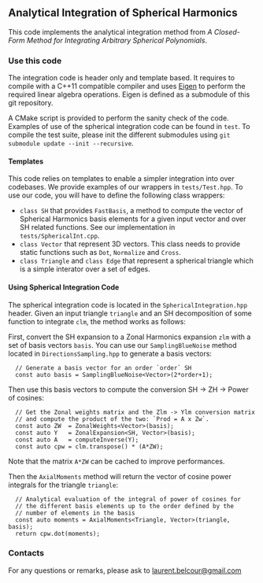 ## Analytical Integration of Spherical Harmonics ##

This code implements the analytical integration method from *A Closed-Form Method for Integrating Arbitrary Spherical Polynomials*.


### Use this code ###

The integration code is header only and template based. It requires to compile with a C++11 compatible compiler and uses [Eigen](http://eigen.tuxfamily.org) to perform the required linear algebra operations. Eigen is defined as a submodule of this git repository.

A CMake script is provided to perform the sanity check of the code. Examples of use of the spherical integration code can be found in `test`. To compile the test suite, please init the different submodules using `git submodule update --init --recursive`.  

#### Templates ####

This code relies on templates to enable a simpler integration into over codebases. We provide examples of our wrappers in `tests/Test.hpp`. To use our code, you will have to define the following class wrappers:

   + `class SH` that provides `FastBasis`, a method to compute the vector of Spherical Harmonics basis elements for a given input vector and over SH related functions. See our implementation in `tests/SphericalInt.cpp`.
   + `class Vector` that represent 3D vectors. This class needs to provide static functions such as `Dot`, `Normalize` and `Cross`.
   + `class Triangle` and `class Edge` that represent a spherical triangle which is a simple interator over a set of edges.

#### Using Spherical Integration Code ####

The spherical integration code is located in the `SphericalIntegration.hpp` header. Given an input triangle `triangle` and an SH decomposition of some function to integrate `clm`, the method works as follows:

First, convert the SH expansion to a Zonal Harmonics expansion `zlm` with a set of basis vectors `basis`. You can use our `SamplingBlueNoise` method located in `DirectionsSampling.hpp` to generate a basis vectors:

      // Generate a basis vector for an order `order` SH
      const auto basis = SamplingBlueNoise<Vector>(2*order+1);


Then use this basis vectors to compute the conversion SH -> ZH -> Power of cosines:

      // Get the Zonal weights matrix and the Zlm -> Ylm conversion matrix
      // and compute the product of the two: `Prod = A x Zw`.
      const auto ZW  = ZonalWeights<Vector>(basis);
      const auto Y   = ZonalExpansion<SH, Vector>(basis);
      const auto A   = computeInverse(Y);
      const auto cpw = clm.transpose() * (A*ZW);

Note that the matrix `A*ZW` can be cached to improve performances.

Then the `AxialMoments` method will return the vector of cosine power integrals for the triangle `triangle`:

      // Analytical evaluation of the integral of power of cosines for
      // the different basis elements up to the order defined by the
      // number of elements in the basis
      const auto moments = AxialMoments<Triangle, Vector>(triangle, basis);
      return cpw.dot(moments);


### Contacts ###

For any questions or remarks, please ask to laurent.belcour@gmail.com